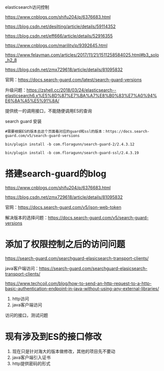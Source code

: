 elasticsearch访问控制



https://www.cnblogs.com/shifu204/p/6376683.html

https://blog.csdn.net/desilting/article/details/59114352

https://blog.csdn.net/eff666/article/details/52916355

https://www.cnblogs.com/marility/p/9392645.html

https://www.felayman.com/articles/2017/11/21/1511258584025.html#b3_solo_h2_8



https://blog.csdn.net/zmx729618/article/details/81095832

官网：https://docs.search-guard.com/latest/search-guard-versions





升级问题：https://zshell.cc/2018/03/24/elasticsearch--elasticsearch6.x%E5%8D%87%E7%BA%A7%E8%B0%83%E7%A0%94%E6%8A%A5%E5%91%8A/





提供统一的调用接口，不能随便调用ES的查询



search guard 安装

```
#需要根据ES的版本去这个页面看对应的guard和ssl的版本：https://docs.search-guard.com/v5/search-guard-versions

bin/plugin install -b com.floragunn/search-guard-2/2.4.3.12

bin/plugin install -b com.floragunn/search-guard-ssl/2.4.3.19

```





# 搭建search-guard的blog



https://www.cnblogs.com/shifu204/p/6376683.html

https://blog.csdn.net/zmx729618/article/details/81095832



官网：https://docs.search-guard.com/v5/json-web-token

解决版本的选择问题：https://docs.search-guard.com/v5/search-guard-versions







# 添加了权限控制之后的访问问题

<https://search-guard.com/searchguard-elasicsearch-transport-clients/>



java客户端访问：https://search-guard.com/searchguard-elasicsearch-transport-clients/



https://www.techcoil.com/blog/how-to-send-an-http-request-to-a-http-basic-authentication-endpoint-in-java-without-using-any-external-libraries/





1. http访问
2. java客户端访问



访问的接口，测试问题



# 现有涉及到ES的接口修改

1. 现在只是针对海大的版本做修改，其他的项目先不要动
2. java客户端引入证书
3. http提供密码的形式



